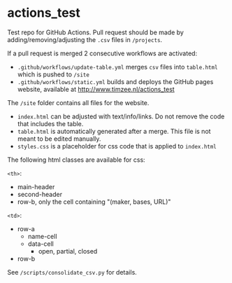 # actions_test

Test repo for GitHub Actions. Pull request should be made by adding/removing/adjusting the `.csv` files in `/projects`.

If a pull request is merged 2 consecutive workflows are activated:
- `.github/workflows/update-table.yml` merges `csv` files into `table.html` which is pushed to `/site`
- `.github/workflows/static.yml` builds and deploys the GitHub pages website, available at <http://www.timzee.nl/actions_test>

The `/site` folder contains all files for the website.
- `index.html` can be adjusted with text/info/links​. Do not remove the code that includes the table. 
- `table.html` is automatically generated after a merge​. This file is not meant to be edited manually.
- `styles.css`​ is a placeholder for css code that is applied to `index.html`

The following html classes are available for css:

`<th>`:
- main-header
- second-header
- row-b, only the cell containing "(maker, bases, URL)"

`<td>`:
- row-a
  - name-cell
  - data-cell
    - open, partial, closed
- row-b

See `/scripts/consolidate_csv.py` for details.